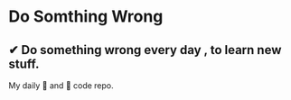 # Do Somthing Wrong
✔ Do something wrong every day , to learn new stuff.
-----------------------------------------
My daily 💩 and 🤢 code repo.
